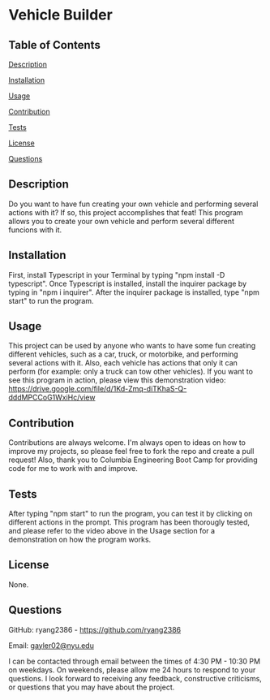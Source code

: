 # Vehicle Builder

## Table of Contents

[Description](#Description)

[Installation](#Installation)

[Usage](#Usage)

[Contribution](#Contribution)

[Tests](#Tests)

[License](#License)

[Questions](#Questions)


## Description
Do you want to have fun creating your own vehicle and performing several actions with it? If so, this project accomplishes that feat! This program allows you to create your own vehicle and perform several different funcions with it.

 ## Installation
First, install Typescript in your Terminal by typing "npm install -D typescript". Once Typescript is installed, install the inquirer package by typing in "npm i inquirer". After the inquirer package is installed, type "npm start" to run the program.

 ## Usage
This project can be used by anyone who wants to have some fun creating different vehicles, such as a car, truck, or motorbike, and performing several actions with it. Also, each vehicle has actions that only it can perform (for example: only a truck can tow other vehicles). If you want to see this program in action, please view this demonstration video: https://drive.google.com/file/d/1Kd-Zmq-diTKhaS-Q-dddMPCCoG1WxiHc/view

 ## Contribution
 Contributions are always welcome. I'm always open to ideas on how to improve my projects, so please feel free to fork the repo and create a pull request! Also, thank you to Columbia Engineering Boot Camp for providing code for me to work with and improve.

 ## Tests
 After typing "npm start" to run the program, you can test it by clicking on different actions in the prompt. This program has been thorougly tested, and please refer to the video above in the Usage section for a demonstration on how the program works.

## License
 None.

 ## Questions
 GitHub: ryang2386 - https://github.com/ryang2386

 Email: gayler02@nyu.edu

 I can be contacted through email between the times of 4:30 PM - 10:30 PM on weekdays. On weekends, please allow me 24 hours to respond to your questions. I look forward to receiving any feedback, constructive criticisms, or questions that you may have about the project.
